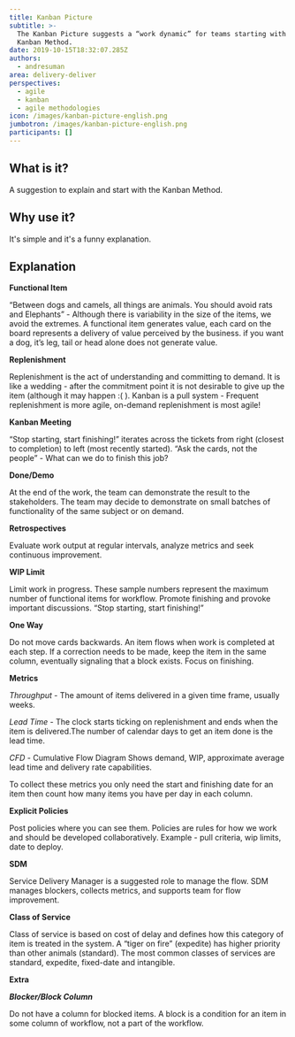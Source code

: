 ```yaml
---
title: Kanban Picture
subtitle: >-
  The Kanban Picture suggests a “work dynamic” for teams starting with the
  Kanban Method. 
date: 2019-10-15T18:32:07.285Z
authors:
  - andresuman
area: delivery-deliver
perspectives:
  - agile
  - kanban
  - agile methodologies
icon: /images/kanban-picture-english.png
jumbotron: /images/kanban-picture-english.png
participants: []
---
```

## What is it?

A suggestion to explain and start with the Kanban Method.  

## Why use it?

It's simple and it's a funny explanation.

## Explanation

**Functional Item**

“Between dogs and camels, all things are animals. You should avoid rats and Elephants” - Although there is variability in the size of the items, we avoid the extremes. A functional item generates value, each card on the board represents a delivery of value perceived by the business. if you want a dog, it’s leg, tail or head alone does not generate value.

**Replenishment**

Replenishment is the act of understanding and committing to demand. It is like a wedding - after the commitment point it is not desirable to give up the item (although it may happen :( ). Kanban is a pull system - Frequent replenishment is more agile, on-demand replenishment is most agile!

**Kanban Meeting**

“Stop starting, start finishing!” iterates across the tickets from right (closest to completion) to left (most recently started). “Ask the cards, not the people” - What can we do to finish this job?

**Done/Demo**

At the end of the work, the team can demonstrate the result to the stakeholders. The team may decide to demonstrate on small batches of functionality of the same subject or on demand.

**Retrospectives**

Evaluate work output at regular intervals, analyze metrics and seek continuous improvement.

**WIP Limit**

Limit work in progress. These sample numbers represent the maximum number of functional items for workflow. Promote finishing and provoke important discussions. “Stop starting, start finishing!”

**One Way**

Do not move cards backwards. An item flows when work is completed at each step. If a correction needs to be made, keep the item in the same column, eventually signaling that a block exists. Focus on finishing.

**Metrics**

_Throughput_ - The amount of items delivered in a given time frame, usually weeks.

_Lead Time_ - The clock starts ticking on replenishment and ends when the item is delivered.The number of calendar days to get an item done is the lead time.

_CFD_ - Cumulative Flow Diagram Shows demand, WIP, approximate average lead time and delivery rate capabilities.

To collect these metrics you only need the start and finishing date for an item then count how many items you have per day in each column.

**Explicit Policies** 

Post policies where you can see them. Policies are rules for how we work and should be developed collaboratively. Example - pull criteria, wip limits, date to deploy.

**SDM**

Service Delivery Manager is a suggested role to manage the flow. SDM manages blockers, collects metrics, and supports team for flow improvement.

**Class of Service**

Class of service is based on cost of delay and defines how this category of item is
 treated in the system. A “tiger on fire” (expedite) has higher priority than other animals (standard). The most common classes of services are standard, expedite, fixed-date and intangible.

**Extra**

**_Blocker/Block Column_**

Do not have a column for blocked items. A block is a condition for an item in some column of workflow, not a part of the workflow.
